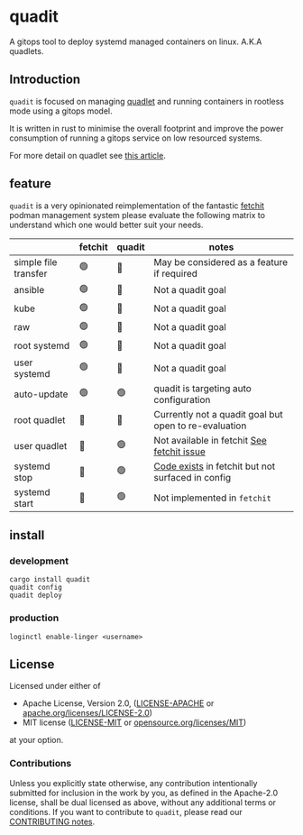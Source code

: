 # quadit

A gitops tool to deploy systemd managed containers on linux. A.K.A quadlets.

## Introduction

`quadit` is focused on managing [quadlet](https://docs.podman.io/en/latest/markdown/podman-systemd.unit.5.html) and running containers in rootless mode using a gitops model.

It is written in rust to minimise the overall footprint and improve the power consumption of running a gitops service on low resourced systems.

For more detail on quadlet see [this article](https://www.redhat.com/sysadmin/quadlet-podman). 

## feature

`quadit` is a very opinionated reimplementation of the fantastic [fetchit](https://github.com/containers/fetchit) podman management system please evaluate the following matrix to understand which one would better suit your needs.

||fetchit|quadit|notes|
|---|---|---|---|
|simple file transfer|:green_circle:|:red_circle:|May be considered as a feature if required|
|ansible|:green_circle:|:red_circle:|Not a quadit goal|
|kube|:green_circle:|:red_circle:|Not a quadit goal|
|raw|:green_circle:|:red_circle:|Not a quadit goal|
|root systemd|:green_circle:|:red_circle:|Not a quadit goal|
|user systemd|:green_circle:|:red_circle:|Not a quadit goal|
|auto-update|:green_circle:|:green_circle:|quadit is targeting auto configuration|
|root quadlet|:red_circle:|:red_circle:|Currently not a quadit goal but open to re-evaluation|
|user quadlet|:red_circle:|:green_circle:|Not available in fetchit [See fetchit issue](https://github.com/containers/fetchit/issues/311)|
|systemd stop|:red_circle:|:green_circle:|[Code exists](https://github.com/containers/fetchit/blob/main/method_containers/systemd/systemd-script#L51) in fetchit but not surfaced in config|
|systemd start|:red_circle:|:green_circle:|Not implemented in `fetchit`|



## install

### development 

```
cargo install quadit
quadit config
quadit deploy
```

### production

```
loginctl enable-linger <username>
```


## License

Licensed under either of

* Apache License, Version 2.0, ([LICENSE-APACHE](LICENSE-APACHE) or [apache.org/licenses/LICENSE-2.0](https://www.apache.org/licenses/LICENSE-2.0))
* MIT license ([LICENSE-MIT](LICENSE-MIT) or [opensource.org/licenses/MIT](https://opensource.org/licenses/MIT))

at your option.


### Contributions

Unless you explicitly state otherwise, any contribution intentionally
submitted for inclusion in the work by you, as defined in the Apache-2.0
license, shall be dual licensed as above, without any additional terms or
conditions.
If you want to contribute to `quadit`, please read our [CONTRIBUTING notes].

[CONTRIBUTING notes]: CONTRIBUTING.md
